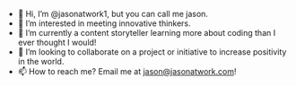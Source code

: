 - 👋 Hi, I’m @jasonatwork1, but you can call me jason.
- 👀 I’m interested in meeting innovative thinkers. 
- 🌱 I’m currently a content storyteller learning more about coding than I ever thought I would!
- 💞️ I’m looking to collaborate on a project or initiative to increase positivity in the world.
- 📫 How to reach me? Email me at jason@jasonatwork.com!

<!---
jasonatwork1/jasonatwork1 is a ✨ special ✨ repository because its `README.md` (this file) appears on your GitHub profile.
You can click the Preview link to take a look at your changes.
--->

